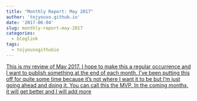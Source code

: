 ```yaml
---
title: "Monthly Report: May 2017"
author: 'tojyouso.github.io'
date: '2017-06-04'
slug: monthly-report-may-2017
categories:
  - bloglink
tags:
  - tojyousogithubio
---
```


[This is my review of May 2017. I hope to make this a regular occurrence and I want to publish something at the end of each month. I’ve been putting this off for quite some time because it’s not where I want it to be but I’m just going ahead and doing it. You can call this the MVP. In the coming months, it will get better and I will add more<i class="fas fa-external-link-alt"></i>](https://tojyouso.github.io/post/2017-06-04-monthly-report-may-2017/)

